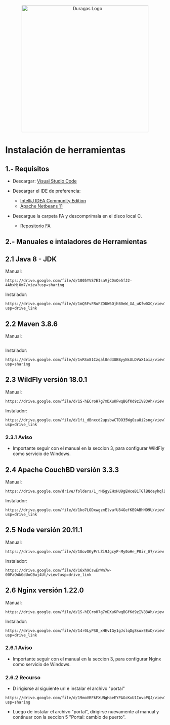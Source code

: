 <p align="center"><a href="#" target="_blank"><img src="https://duragaspromo.com/img/logo.png" width="400" alt="Duragas Logo"></a></p>

# Instalación de herramientas

## 1.- Requisitos

 - Descargar: [Visual Studio Code](https://code.visualstudio.com/)
 - Descargar el IDE de preferencia:
    * [IntelliJ IDEA Community Edition](https://www.jetbrains.com/idea/download/?section=windows) 
    * [Apache Netbeans 11](https://netbeans.apache.org/front/main/download/nb113/nb113/)

- Descargue la carpeta FA y descomprímala en el disco local C.
    
    * [Repositorio FA](https://drive.google.com/file/d/1kmpbFILFFnK4La8TzXObSw-BF5HgOWaB/view?usp=sharing) 

## 2.- Manuales e intaladores de Herramientas

## 2.1 Java 8 - JDK

Manual: 
``` 
https://drive.google.com/file/d/1005YVS7EIsaVjCDmQe5fJ2-4AbxMjOm7/view?usp=sharing
```
Instalador: 
``` 
https://drive.google.com/file/d/1mQ5FvFRuFZDUW6OjhB0eW_XA_uKfw0XC/view?usp=drive_link
```

## 2.2 Maven 3.8.6

Manual: 
``` 
```
Instalador: 
``` 
https://drive.google.com/file/d/1vRSo81Czqal0nd3UBByyNsULDVaX1oia/view?usp=sharing
```

## 2.3 WildFly versión 18.0.1 
Manual: 
``` 
https://drive.google.com/file/d/1S-hECroH7g7mDXuKFwqBGfKd9zIV83Ah/view
```
Instalador: 
``` 
https://drive.google.com/file/d/1fi_dBnxcd2upsbwCTDO35WgOza8i2sng/view?usp=drive_link
```
### 2.3.1 Aviso
- Importante seguir con el manual en la seccion 3, para configurar WildFly como servicio de Windows. 


## 2.4 Apache CouchBD versión 3.3.3

Manual: 
``` 
https://drive.google.com/drive/folders/1_rH6gyEHxHU9gEWceB1TGlBQdeyhqlD0
```
Instalador: 
``` 
https://drive.google.com/file/d/1ko7LODxwgzmElvafU84GefKB9ABhNO9U/view?usp=drive_link
```
## 2.5 Node versión 20.11.1
Manual: 
``` 
https://drive.google.com/file/d/1GovOKyPrLZi9JgcyP-My0oHe_P0ir_G7/view
```
Instalador: 
``` 
https://drive.google.com/file/d/16xh9CswEnWn7w-00PaOWkGdUoCBwj4Ut/view?usp=drive_link
```

## 2.6 Nginx versión 1.22.0

Manual: 
``` 
https://drive.google.com/file/d/1S-hECroH7g7mDXuKFwqBGfKd9zIV83Ah/view
```
Instalador: 
``` 
https://drive.google.com/file/d/14r0LyPS8_xHEvIGy1gJslqDg8suxEExD/view?usp=drive_link
```
### 2.6.1 Aviso
- Importante seguir con el manual en la seccion 3, para configurar Nginx como servicio de Windows.

### 2.6.2 Recurso
- D irigisrse al siguiente url e instalar el archivo "portal"
``` 
https://drive.google.com/file/d/19moVRFkFXUNgHaeEYPAGcKxU1IovoPQJ/view?usp=sharing
```
- Luego de instalar el archivo "portal", dirigirse nuevamente al manual y continuar con la seccion 5 "Portal: cambio de puerto".